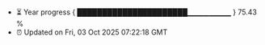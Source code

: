 - ⏳ Year progress { ██████████████████████▁▁▁▁▁▁▁▁ } 75.43 %
- ⏰ Updated on Fri, 03 Oct 2025 07:22:18 GMT

